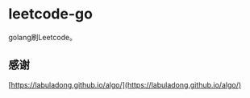 # leetcode-go
golang刷Leetcode。
## 感谢
[https://labuladong.github.io/algo/](https://labuladong.github.io/algo/)
